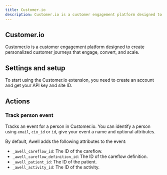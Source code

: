 ```yaml
---
title: Customer.io
description: Customer.io is a customer engagement platform designed to create personalized customer journeys that engage, convert, and scale.
---
```


## Customer.io

Customer.io is a customer engagement platform designed to create personalized customer journeys that engage, convert, and scale.

## Settings and setup

To start using the Customer.io extension, you need to create an account and get your API key and site ID.

## Actions

### Track person event

Tracks an event for a person in Customer.io. You can identify a person using `email`, `cio_id` or `id`, give your event a name and optional attributes.

By default, Awell adds the following attributes to the event:

- `_awell_careflow_id`: The ID of the careflow.
- `_awell_careflow_definition_id`: The ID of the careflow definition.
- `_awell_patient_id`: The ID of the patient.
- `_awell_activity_id`: The ID of the activity.

